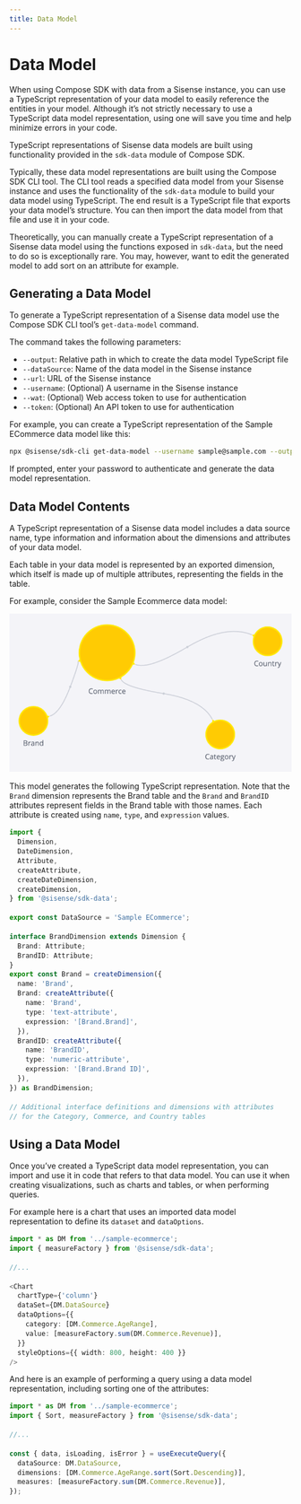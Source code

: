 ```yaml
---
title: Data Model
---
```


# Data Model

When using Compose SDK with data from a Sisense instance, you can use a TypeScript representation of your data model to easily reference the entities in your model. Although it’s not strictly necessary to use a TypeScript data model representation, using one will save you time and help minimize errors in your code.

TypeScript representations of Sisense data models are built using functionality provided in the `sdk-data` module of Compose SDK.

Typically, these data model representations are built using the Compose SDK CLI tool. The CLI tool reads a specified data model from your Sisense instance and uses the functionality of the `sdk-data` module to build your data model using TypeScript. The end result is a TypeScript file that exports your data model’s structure. You can then import the data model from that file and use it in your code.

Theoretically, you can manually create a TypeScript representation of a Sisense data model using the functions exposed in `sdk-data`, but the need to do so is exceptionally rare. You may, however, want to edit the generated model to add sort on an attribute for example.

## Generating a Data Model

To generate a TypeScript representation of a Sisense data model use the Compose SDK CLI tool’s `get-data-model` command.

The command takes the following parameters:

+ `--output`: Relative path in which to create the data model TypeScript file
+ `--dataSource`: Name of the data model in the Sisense instance
+ `--url`: URL of the Sisense instance
+ `--username`: (Optional) A username in the Sisense instance
+ `--wat`: (Optional) Web access token to use for authentication
+ `--token`: (Optional) An API token to use for authentication

For example, you can create a TypeScript representation of the Sample ECommerce data model like this:

```sh
npx @sisense/sdk-cli get-data-model --username sample@sample.com --output src/sample-ecommerce.ts --dataSource "Sample ECommerce" --url https://myinstanceurl.com
```

If prompted, enter your password to authenticate and generate the data model representation.

## Data Model Contents

A TypeScript representation of a Sisense data model includes a data source name, type information and information about the dimensions and attributes of your data model.

Each table in your data model is represented by an exported dimension, which itself is made up of multiple attributes, representing the fields in the table.

For example, consider the Sample Ecommerce data model:

![Ecommerce data model](../img/data-model/ecommerce-model.png "Ecommerce data model")

This model generates the following TypeScript representation. Note that the `Brand` dimension represents the Brand table and the `Brand` and `BrandID` attributes represent fields in the Brand table with those names. Each attribute is created using `name`, `type`, and `expression` values.

```ts
import {
  Dimension,
  DateDimension,
  Attribute,
  createAttribute,
  createDateDimension,
  createDimension,
} from '@sisense/sdk-data';

export const DataSource = 'Sample ECommerce';

interface BrandDimension extends Dimension {
  Brand: Attribute;
  BrandID: Attribute;
}
export const Brand = createDimension({
  name: 'Brand',
  Brand: createAttribute({
    name: 'Brand',
    type: 'text-attribute',
    expression: '[Brand.Brand]',
  }),
  BrandID: createAttribute({
    name: 'BrandID',
    type: 'numeric-attribute',
    expression: '[Brand.Brand ID]',
  }),
}) as BrandDimension;

// Additional interface definitions and dimensions with attributes
// for the Category, Commerce, and Country tables
```

## Using a Data Model

Once you’ve created a TypeScript data model representation, you can import and use it in code that refers to that data model. You can use it when creating visualizations, such as charts and tables, or when performing queries.

For example here is a chart that uses an imported data model representation to define its `dataset` and `dataOptions`.

```ts
import * as DM from '../sample-ecommerce';
import { measureFactory } from '@sisense/sdk-data';

//...

<Chart
  chartType={'column'}
  dataSet={DM.DataSource}
  dataOptions={{
    category: [DM.Commerce.AgeRange],
    value: [measureFactory.sum(DM.Commerce.Revenue)],
  }}
  styleOptions={{ width: 800, height: 400 }}
/>
```

And here is an example of performing a query using a data model representation, including sorting one of the attributes:

```ts
import * as DM from '../sample-ecommerce';
import { Sort, measureFactory } from '@sisense/sdk-data';

//...

const { data, isLoading, isError } = useExecuteQuery({
  dataSource: DM.DataSource,
  dimensions: [DM.Commerce.AgeRange.sort(Sort.Descending)],
  measures: [measureFactory.sum(DM.Commerce.Revenue)],
});
```
